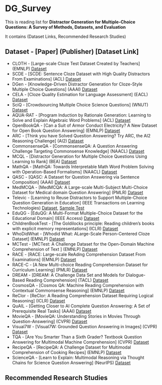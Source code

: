 # DG_Survey
This is reading list for **Distractor Generation for Multiple-Choice Questions: A Survey of Methods, Datasets, and Evaluation**

It contains (Dataset Links, Recommended Research Studies)

## Dataset - [Paper] (Publisher) [Dataset Link]
* CLOTH  - [Large-scale Cloze Test Dataset Created by Teachers] (EMNLP) [Dataset](https://www.cs.cmu.edu/~glai1/data/cloth/)
* SCDE   - [SCDE: Sentence Cloze Dataset with High Quality Distractors From Examinations] (ACL) [Dataset](https://vgtomahawk.github.io/sced.html)
* DGen   - [Knowledge-Driven Distractor Generation for Cloze-Style Multiple Choice Questions] (AAAI) [Dataset](https://github.com/DRSY/DGen)
* CELA - [Cloze Quality Estimation for Language Assessment] (EACL) [Dataset](https://github.com/zz-zhang/cloze-quality-estimation)
* SciQ - [Crowdsourcing Multiple Choice Science Questions] (WNUT) [Dataset](https://allenai.org/data/sciq)
* AQUA-RAT  - [Program Induction by Rationale Generation: Learning to Solve and Explain Algebraic Word Problems] (ACL) [Dataset](https://github.com/google-deepmind/AQuA)
* OpenBookQA  - [Can a Suit of Armor Conduct Electricity? A New Dataset for Open Book Question Answering] (EMNLP) [Dataset](https://allenai.org/data/open-book-qa)
* ARC - [Think you have Solved Question Answering? Try ARC, the AI2 Reasoning Challenge] (AI2) [Dataset](https://allenai.org/data/arc)
* CommonsenseQA - [CommonsenseQA: A Question Answering Challenge Targeting Commonsense Knowledge] (NAACL) [Dataset](https://www.tau-nlp.sites.tau.ac.il/commonsenseqa)
* MCQL - [Distractor Generation for Multiple Choice Questions Using Learning to Rank] (BEA) [Dataset](https://github.com/harrylclc/LTR-DG)
* MathQA  - [MathQA: Towards Interpretable Math Word Problem Solving with Operation-Based Formalisms] (NAACL) [Dataset](https://math-qa.github.io/)
* QASC  - [QASC: A Dataset for Question Answering via Sentence Composition] (AAAI) [Dataset](https://allenai.org/data/qasc)
* MedMCQA  - [MedMCQA: A Large-scale Multi-Subject Multi-Choice Dataset for Medical domain Question Answering] (PMLR) [Dataset](https://github.com/MedMCQA/MedMCQA?tab=readme-ov-file)
* Televic - [Learning to Reuse Distractors to Support Multiple-Choice Question Generation in Education] (IEEE Transactions on Learning Technologies) [Dataset](https://ieee-dataport.org/documents/distractor-retrieval-dataset), [Sample Test](https://github.com/semerekiros/dist-retrieval)
* EduQG   - [EduQG: A Multi-Format Multiple-Choice Dataset for the Educational Domain] (IEEE Access) [Dataset](https://github.com/hadifar/question-generation)
* ChildrenBookTest  - [The Goldilocks principle: Reading children’s books with explicit memory representations] (ICLR) [Dataset](https://github.com/facebookresearch/ParlAI/tree/main/parlai/tasks/cbt)
* WhoDidWhat  - [Whodid What: ALarge-Scale Person-Centered Cloze Dataset] (EMNLP) [Dataset]()
* MCTest - [MCTest: A Challenge Dataset for the Open-Domain Machine Comprehension of Text ] (EMNLP) [Dataset]()
* RACE - [RACE: Large-scale ReAding Comprehension Dataset From Examinations] (EMNLP) [Dataset]()
* RACE-C - [A New Multi-choice Reading Comprehension Dataset for Curriculum Learning] (PMLR) [Dataset]()
* DREAM - [DREAM: A Challenge Data Set and Models for Dialogue-Based Reading Comprehension] (TACL) [Dataset]()
* CosmosQA - [Cosmos QA: Machine Reading Comprehension with Contextual Commonsense Reasoning] (EMNLP) [Dataset]()
* ReClor - [ReClor: A Reading Comprehension Dataset Requiring Logical Reasoning] (ICLR) [Dataset]()
* QuAIL - [Getting Closer to AI Complete Question Answering: A Set of Prerequisite Real Tasks] (AAAI) [Dataset]()
* MovieQA - [MovieQA: Understanding Stories in Movies Through Question-Answering] (CVPR) [Dataset]()
* Visual7W - [Visual7W: Grounded Question Answering in Images] (CVPR) [Dataset]()
* TQA - [Are You Smarter Than a Sixth Grader? Textbook Question Answering for Multimodal Machine Comprehension] (CVPR) [Dataset]()
* RecipeQA - [RecipeQA: A Challenge Dataset for Multimodal Comprehension of Cooking Recipes] (EMNLP) [Dataset]()
* ScienceQA - [Learn to Explain: Multimodal Reasoning via Thought Chains for Science Question Answering] (NeurIPS) [Dataset]()





## Recommended Research Studies
